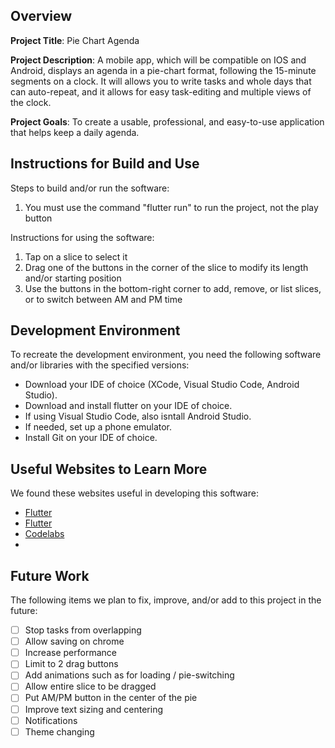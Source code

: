 ## Overview

**Project Title**:
Pie Chart Agenda

**Project Description**:
A mobile app, which will be compatible on IOS and Android, displays an agenda in a pie-chart format, following the 15-minute segments on a clock. It will allows you to write tasks and whole days that can auto-repeat, and it allows for easy task-editing and multiple views of the clock.

**Project Goals**:
To create a usable, professional, and easy-to-use application that helps keep a daily agenda.

## Instructions for Build and Use

Steps to build and/or run the software:

1. You must use the command "flutter run" to run the project, not the play button

Instructions for using the software:

1. Tap on a slice to select it
2. Drag one of the buttons in the corner of the slice to modify its length and/or starting position
3. Use the buttons in the bottom-right corner to add, remove, or list slices, or to switch between AM and PM time

## Development Environment 

To recreate the development environment, you need the following software and/or libraries with the specified versions:

* Download your IDE of choice (XCode, Visual Studio Code, Android Studio).
* Download and install flutter on your IDE of choice.
* If using Visual Studio Code, also isntall Android Studio.
* If needed, set up a phone emulator.
* Install Git on your IDE of choice.

## Useful Websites to Learn More

We found these websites useful in developing this software:

* [Flutter](https://api.flutter.dev/flutter/animation/ReverseAnimation/addListener.html)
* [Flutter](https://pub.dev/documentation/flutter_polygon_clipper/latest/)
* [Codelabs](https://codelabs.developers.google.com/codelabs/flutter-codelab-first#0)
*

## Future Work

The following items we plan to fix, improve, and/or add to this project in the future:

* [ ] Stop tasks from overlapping
* [ ] Allow saving on chrome
* [ ] Increase performance
* [ ] Limit to 2 drag buttons
* [ ] Add animations such as for loading / pie-switching
* [ ] Allow entire slice to be dragged
* [ ] Put AM/PM button in the center of the pie
* [ ] Improve text sizing and centering
* [ ] Notifications
* [ ] Theme changing